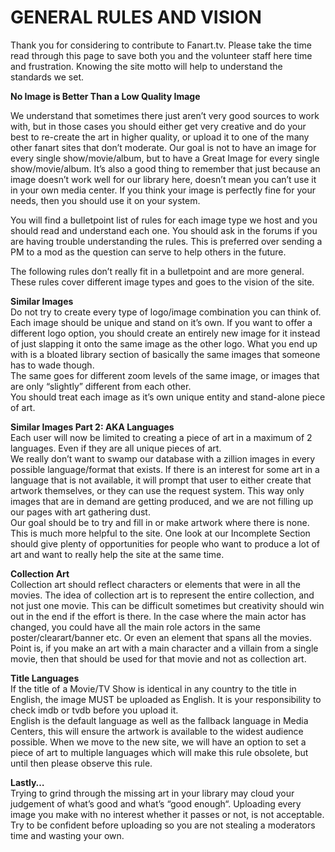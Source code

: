 # GENERAL RULES AND VISION

Thank you for considering to contribute to Fanart.tv. Please take the time read through this page to save both you and the volunteer staff here time and frustration. Knowing the site motto will help to understand the standards we set.

**No Image is Better Than a Low Quality Image**

We understand that sometimes there just aren’t very good sources to work with, but in those cases you should either get very creative and do your best to re-create the art in higher quality, or upload it to one of the many other fanart sites that don’t moderate. Our goal is not to have an image for every single show/movie/album, but to have a Great Image for every single show/movie/album. It’s also a good thing to remember that just because an image doesn’t work well for our library here, doesn’t mean you can’t use it in your own media center. If you think your image is perfectly fine for your needs, then you should use it on your system.

You will find a bulletpoint list of rules for each image type we host and you should read and understand each one. You should ask in the forums if you are having trouble understanding the rules. This is preferred over sending a PM to a mod as the question can serve to help others in the future.

The following rules don’t really fit in a bulletpoint and are more general. These rules cover different image types and goes to the vision of the site.

**Similar Images**  
Do not try to create every type of logo/image combination you can think of. Each image should be unique and stand on it’s own. If you want to offer a different logo option, you should create an entirely new image for it instead of just slapping it onto the same image as the other logo. What you end up with is a bloated library section of basically the same images that someone has to wade though.  
The same goes for different zoom levels of the same image, or images that are only “slightly” different from each other.  
You should treat each image as it’s own unique entity and stand-alone piece of art.

**Similar Images Part 2: AKA Languages**  
Each user will now be limited to creating a piece of art in a maximum of 2 languages. Even if they are all unique pieces of art.  
We really don’t want to swamp our database with a zillion images in every possible language/format that exists. If there is an interest for some art in a language that is not available, it will prompt that user to either create that artwork themselves, or they can use the request system. This way only images that are in demand are getting produced, and we are not filling up our pages with art gathering dust.  
Our goal should be to try and fill in or make artwork where there is none. This is much more helpful to the site. One look at our Incomplete Section should give plenty of opportunities for people who want to produce a lot of art and want to really help the site at the same time.

**Collection Art**  
Collection art should reflect characters or elements that were in all the movies. The idea of collection art is to represent the entire collection, and not just one movie. This can be difficult sometimes but creativity should win out in the end if the effort is there. In the case where the main actor has changed, you could have all the main role actors in the same poster/clearart/banner etc. Or even an element that spans all the movies. Point is, if you make an art with a main character and a villain from a single movie, then that should be used for that movie and not as collection art.

**Title Languages**  
If the title of a Movie/TV Show is identical in any country to the title in English, the image MUST be uploaded as English. It is your responsibility to check imdb or tvdb before you upload it.  
English is the default language as well as the fallback language in Media Centers, this will ensure the artwork is available to the widest audience possible. When we move to the new site, we will have an option to set a piece of art to multiple languages which will make this rule obsolete, but until then please observe this rule.

**Lastly…**  
Trying to grind through the missing art in your library may cloud your judgement of what’s good and what’s “good enough“. Uploading every image you make with no interest whether it passes or not, is not acceptable.  
Try to be confident before uploading so you are not stealing a moderators time and wasting your own.
